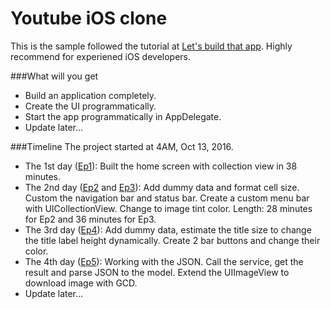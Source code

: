 # Youtube iOS clone
This is the sample followed the tutorial at 
[Let's build that app](https://www.youtube.com/playlist?list=PL0dzCUj1L5JGKdVUtA5xds1zcyzsz7HLj). Highly recommend for experiened iOS developers. 

###What will you get 
- Build an application completely. 
- Create the UI programmatically. 
- Start the app programmatically in AppDelegate. 
- Update later...

###Timeline
The project started at 4AM, Oct 13, 2016. 

- The 1st day ([Ep1](https://youtu.be/3Xv1mJvwXok)): Built the home screen with collection view in 38 minutes.
- The 2nd day ([Ep2](https://youtu.be/APQVltARKF8) and [Ep3](https://youtu.be/rRhJGnSmEKQ)): Add dummy data and format cell size. Custom the navigation bar and status bar. Create a custom menu bar with UICollectionView. Change to image tint color. Length: 28 minutes for Ep2 and 36 minutes for Ep3. 
- The 3rd day ([Ep4](https://youtu.be/Zud56x_VYvs)): Add dummy data, estimate the title size to change the title label height dynamically. Create 2 bar buttons and change their color. 
- The 4th day ([Ep5](https://youtu.be/WjrvcGAZfoI)): Working with the JSON. Call the service, get the result and parse JSON to the model. Extend the UIImageView to download image with GCD. 
- Update later...

